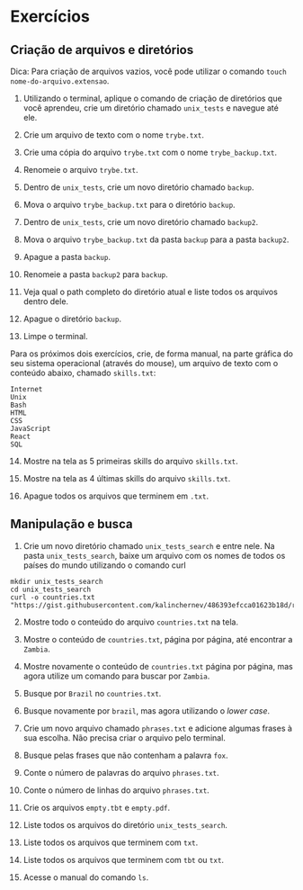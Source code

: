 # Exercícios

## Criação de arquivos e diretórios

Dica: Para criação de arquivos vazios, você pode utilizar o comando `touch nome-do-arquivo.extensao`.

1. Utilizando o terminal, aplique o comando de criação de diretórios que você aprendeu, crie um diretório chamado `unix_tests` e navegue até ele.
   
2. Crie um arquivo de texto com o nome `trybe.txt`.
   
3. Crie uma cópia do arquivo `trybe.txt` com o nome `trybe_backup.txt`.
   
4. Renomeie o arquivo `trybe.txt`.
   
5. Dentro de `unix_tests`, crie um novo diretório chamado `backup`.
   
6. Mova o arquivo `trybe_backup.txt` para o diretório `backup`.
   
7. Dentro de `unix_tests`, crie um novo diretório chamado `backup2`.
   
8. Mova o arquivo `trybe_backup.txt` da pasta `backup` para a pasta `backup2`.
   
9. Apague a pasta `backup`.

10. Renomeie a pasta `backup2` para `backup`.

11. Veja qual o path completo do diretório atual e liste todos os arquivos dentro dele.

12. Apague o diretório `backup`.

13. Limpe o terminal.

Para os próximos dois exercícios, crie, de forma manual, na parte gráfica do seu sistema operacional (através do mouse), um arquivo de texto com o conteúdo abaixo, chamado `skills.txt`:
```
Internet
Unix
Bash
HTML
CSS
JavaScript
React
SQL
```
14. Mostre na tela as 5 primeiras skills do arquivo `skills.txt`.

15. Mostre na tela as 4 últimas skills do arquivo `skills.txt`.

16. Apague todos os arquivos que terminem em `.txt`.

## Manipulação e busca 

1. Crie um novo diretório chamado `unix_tests_search` e entre nele. Na pasta `unix_tests_search`, baixe um arquivo com os nomes de todos os países do mundo utilizando o comando curl
```
mkdir unix_tests_search
cd unix_tests_search
curl -o countries.txt "https://gist.githubusercontent.com/kalinchernev/486393efcca01623b18d/raw/daa24c9fea66afb7d68f8d69f0c4b8eeb9406e83/countries"
```

2. Mostre todo o conteúdo do arquivo `countries.txt` na tela.

3. Mostre o conteúdo de `countries.txt`, página por página, até encontrar a `Zambia`.

4. Mostre novamente o conteúdo de `countries.txt` página por página, mas agora utilize um comando para buscar por `Zambia`.

5. Busque por `Brazil` no `countries.txt`.

6. Busque novamente por `brazil`, mas agora utilizando o *lower case*.

7. Crie um novo arquivo chamado `phrases.txt` e adicione algumas frases à sua escolha. Não precisa criar o arquivo pelo terminal.

8. Busque pelas frases que não contenham a palavra `fox`.

9. Conte o número de palavras do arquivo `phrases.txt`.

10. Conte o número de linhas do arquivo `phrases.txt`.

11. Crie os arquivos `empty.tbt` e `empty.pdf`.

12. Liste todos os arquivos do diretório `unix_tests_search`.

13. Liste todos os arquivos que terminem com `txt`.

14. Liste todos os arquivos que terminem com `tbt` ou `txt`.

15. Acesse o manual do comando `ls`.